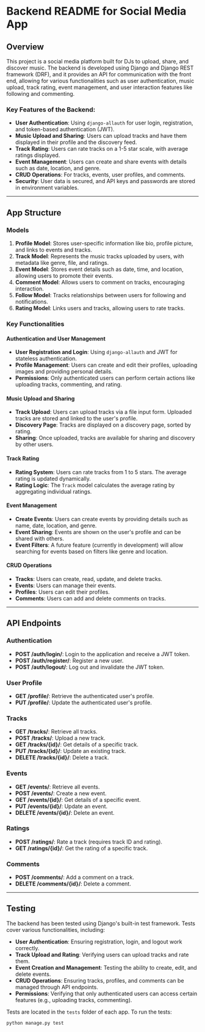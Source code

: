 # Backend README for Social Media App

## Overview

This project is a social media platform built for DJs to upload, share, and discover music. The backend is developed using Django and Django REST framework (DRF), and it provides an API for communication with the front end, allowing for various functionalities such as user authentication, music upload, track rating, event management, and user interaction features like following and commenting.

### Key Features of the Backend:
- **User Authentication**: Using `django-allauth` for user login, registration, and token-based authentication (JWT).
- **Music Upload and Sharing**: Users can upload tracks and have them displayed in their profile and the discovery feed.
- **Track Rating**: Users can rate tracks on a 1-5 star scale, with average ratings displayed.
- **Event Management**: Users can create and share events with details such as date, location, and genre.
- **CRUD Operations**: For tracks, events, user profiles, and comments.
- **Security**: User data is secured, and API keys and passwords are stored in environment variables.

---

## App Structure

### Models

1. **Profile Model**: Stores user-specific information like bio, profile picture, and links to events and tracks.
2. **Track Model**: Represents the music tracks uploaded by users, with metadata like genre, file, and ratings.
3. **Event Model**: Stores event details such as date, time, and location, allowing users to promote their events.
4. **Comment Model**: Allows users to comment on tracks, encouraging interaction.
5. **Follow Model**: Tracks relationships between users for following and notifications.
6. **Rating Model**: Links users and tracks, allowing users to rate tracks.

### Key Functionalities

#### **Authentication and User Management**
- **User Registration and Login**: Using `django-allauth` and JWT for stateless authentication.
- **Profile Management**: Users can create and edit their profiles, uploading images and providing personal details.
- **Permissions**: Only authenticated users can perform certain actions like uploading tracks, commenting, and rating.

#### **Music Upload and Sharing**
- **Track Upload**: Users can upload tracks via a file input form. Uploaded tracks are stored and linked to the user's profile.
- **Discovery Page**: Tracks are displayed on a discovery page, sorted by rating.
- **Sharing**: Once uploaded, tracks are available for sharing and discovery by other users.

#### **Track Rating**
- **Rating System**: Users can rate tracks from 1 to 5 stars. The average rating is updated dynamically.
- **Rating Logic**: The `Track` model calculates the average rating by aggregating individual ratings.

#### **Event Management**
- **Create Events**: Users can create events by providing details such as name, date, location, and genre.
- **Event Sharing**: Events are shown on the user's profile and can be shared with others.
- **Event Filters**: A future feature (currently in development) will allow searching for events based on filters like genre and location.

#### **CRUD Operations**
- **Tracks**: Users can create, read, update, and delete tracks.
- **Events**: Users can manage their events.
- **Profiles**: Users can edit their profiles.
- **Comments**: Users can add and delete comments on tracks.

---

## API Endpoints

### Authentication
- **POST /auth/login/**: Login to the application and receive a JWT token.
- **POST /auth/register/**: Register a new user.
- **POST /auth/logout/**: Log out and invalidate the JWT token.

### User Profile
- **GET /profile/**: Retrieve the authenticated user's profile.
- **PUT /profile/**: Update the authenticated user's profile.

### Tracks
- **GET /tracks/**: Retrieve all tracks.
- **POST /tracks/**: Upload a new track.
- **GET /tracks/{id}/**: Get details of a specific track.
- **PUT /tracks/{id}/**: Update an existing track.
- **DELETE /tracks/{id}/**: Delete a track.

### Events
- **GET /events/**: Retrieve all events.
- **POST /events/**: Create a new event.
- **GET /events/{id}/**: Get details of a specific event.
- **PUT /events/{id}/**: Update an event.
- **DELETE /events/{id}/**: Delete an event.

### Ratings
- **POST /ratings/**: Rate a track (requires track ID and rating).
- **GET /ratings/{id}/**: Get the rating of a specific track.

### Comments
- **POST /comments/**: Add a comment on a track.
- **DELETE /comments/{id}/**: Delete a comment.

---

## Testing

The backend has been tested using Django's built-in test framework. Tests cover various functionalities, including:

- **User Authentication**: Ensuring registration, login, and logout work correctly.
- **Track Upload and Rating**: Verifying users can upload tracks and rate them.
- **Event Creation and Management**: Testing the ability to create, edit, and delete events.
- **CRUD Operations**: Ensuring tracks, profiles, and comments can be managed through API endpoints.
- **Permissions**: Verifying that only authenticated users can access certain features (e.g., uploading tracks, commenting).

Tests are located in the `tests` folder of each app. To run the tests:

```bash
python manage.py test

